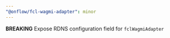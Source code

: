 ```yaml
---
"@onflow/fcl-wagmi-adapter": minor
---
```


**BREAKING** Expose RDNS configuration field for `fclWagmiAdapter`
